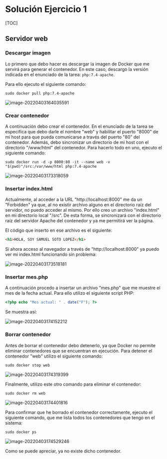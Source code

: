 # Solución Ejercicio 1

[TOC]

## Servidor web

### Descargar imagen

Lo primero que debo hacer es descargar la imagen de Docker que me servirá para generar el contenedor. En este caso, descargo la versión indicada en el enunciado de la tarea: `php:7.4-apache`.

Para ello ejecuto el siguiente comando:

```shell
sudo docker pull php:7.4-apache
```

![image-20220403164035591](C:\Users\Samuel\AppData\Roaming\Typora\typora-user-images\image-20220403164035591.png)

### Crear contenedor

A continuación debo crear el contenedor. En el enunciado de la tarea se especifica que debo darle el nombre "web" y habilitar el puerto "8000" de mi host para que pueda comunicarse a través del puerto "80" del contenedor. Además, debo sincronizar un directorio de mi host con el directorio "/www/html" del contenedor. Para hacerlo todo en uno, ejecuto el siguiente comando:

```shell
sudo docker run -d -p 8000:80 -it --name web -v "$(pwd)"/src:/var/www/html php:7.4-apache
```

![image-20220403173318059](C:\Users\Samuel\AppData\Roaming\Typora\typora-user-images\image-20220403173318059.png)

### Insertar index.html

Actualmente, al acceder a la URL "http://localhost:8000" me da un "Forbidden" ya que, al no existir archivo alguno en el directorio raíz del servidor, no puedo acceder al mismo. Por ello creo un archivo "index.html" en mi directorio local "/src". De esta forma, se sincronizará con el directorio raíz del servidor Apache del contenedor y ya me permitirá ver la página.

El código que inserto en ese archivo es el siguiente:

```html
<h1>HOLA, SOY SAMUEL SOTO LOPEZ</h1>
```

Si ahora acceso al navegador a través de "http://localhost:8000" ya puedo ver mi index.html funcionando sin problema:

![image-20220403173518181](C:\Users\Samuel\AppData\Roaming\Typora\typora-user-images\image-20220403173518181.png)

### Insertar mes.php

A continuación procedo a insertar un archivo "mes.php" que me muestre el mes de la fecha actual. Para ello utilizo el siguiente script PHP:

```php
<?php echo "Mes actual: " . date("F"); ?>
```

Se muestra así:

![image-20220403174152212](C:\Users\Samuel\AppData\Roaming\Typora\typora-user-images\image-20220403174152212.png)

### Borrar contenedor

Antes de borrar el contenedor debo detenerlo, ya que Docker no permite eliminar contenedores que se encuentran en ejecución. Para detener el contenedor "web" utilizo el siguiente comando:

```shell
sudo docker stop web
```

![image-20220403174319399](C:\Users\Samuel\AppData\Roaming\Typora\typora-user-images\image-20220403174319399.png)

Finalmente, utilizo este otro comando para eliminar el contenedor:

```shell
sudo docker rm web
```

![image-20220403174401816](C:\Users\Samuel\AppData\Roaming\Typora\typora-user-images\image-20220403174401816.png)

Para confirmar que he borrado el contenedor correctamente, ejecuto el siguiente comando, que me lista todos los contenedores que tengo en el sistema:

```shell
sudo docker ps
```

![image-20220403174529246](C:\Users\Samuel\AppData\Roaming\Typora\typora-user-images\image-20220403174529246.png)

Como se puede apreciar, ya no existe dicho contenedor.